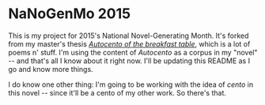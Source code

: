 # NaNoGenMo 2015

This is my project for 2015's National Novel-Generating Month. It's forked
from my master's thesis _[Autocento of the breakfast table][]_, which is a lot
of poems n' stuff.  I'm using the content of _Autocento_ as a corpus in my
"novel" -- and that's all I know about it right now.  I'll be updating this
README as I go and know more things.

I do know one other thing: I'm going to be working with the idea of _cento_ in
this novel -- since it'll be a cento of my other work.  So there's that.

[Autocento of the breakfast table]: http://autocento.me

[cento]: http://autocento.me/about.html#cento-or-just-like-everyone-else
